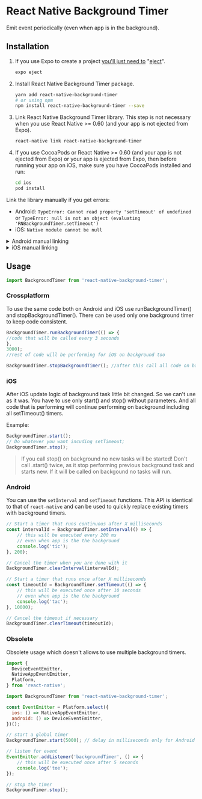 # React Native Background Timer
Emit event periodically (even when app is in the background).

## Installation
1. If you use Expo to create a project [you'll just need to](https://facebook.github.io/react-native/docs/getting-started#caveats) "[eject](https://docs.expo.io/versions/latest/expokit/eject)".

    ```bash
    expo eject
    ```

2. Install React Native Background Timer package.

    ```bash
    yarn add react-native-background-timer
    # or using npm
    npm install react-native-background-timer --save
    ```

3. Link React Native Background Timer library. This step is not necessary when you use React Native >= 0.60 (and your app is not ejected from Expo).

    ```bash
    react-native link react-native-background-timer
    ```

4. If you use CocoaPods or React Native >= 0.60 (and your app is not ejected from Expo) or your app is ejected from Expo, then before running your app on iOS, make sure you have CocoaPods installed and run:

    ```bash
    cd ios
    pod install
    ```

Link the library manually if you get errors:

- Android: `TypeError: Cannot read property 'setTimeout' of undefined` or `TypeError: null is not an object (evaluating 'RNBackgroundTimer.setTimeout')`
- iOS: `Native module cannot be null`

<details>
    <summary>Android manual linking</summary>

- `android/settings.gradle`

    ```diff
    + include ':react-native-background-timer'
    + project(':react-native-background-timer').projectDir = new File(rootProject.projectDir, '../node_modules/react-native-background-timer/android')
    ```

- `android/app/build.gradle`

    ```diff
    dependencies {
    +   implementation project(':react-native-background-timer')
    }
    ```

- `android/app/src/main/java/com/your-app/MainApplication.java`

    ```diff
    + import com.ocetnik.timer.BackgroundTimerPackage;

    @Override
    protected List<ReactPackage> getPackages() {
      return Arrays.<ReactPackage>asList(
    +   new BackgroundTimerPackage()
      );
    }
    ```
</details>

<details>
  <summary>iOS manual linking</summary>

- `ios/Podfile`

    ```diff
    + pod 'react-native-background-timer', :path => '../node_modules/react-native-background-timer'
    ```
</details>

## Usage

```js
import BackgroundTimer from 'react-native-background-timer';
```

### Crossplatform
To use the same code both on Android and iOS use runBackgroundTimer() and stopBackgroundTimer(). There can be used only one background timer to keep code consistent.

```js
BackgroundTimer.runBackgroundTimer(() => { 
//code that will be called every 3 seconds 
}, 
3000);
//rest of code will be performing for iOS on background too

BackgroundTimer.stopBackgroundTimer(); //after this call all code on background stop run.
```

### iOS
After iOS update logic of background task little bit changed. So we can't use as it was. 
You have to use only start() and stop() without parameters. And all code that is performing will continue performing on background including all setTimeout() timers.

Example:
```js
BackgroundTimer.start();
// Do whatever you want incuding setTimeout;
BackgroundTimer.stop();
```

> If you call stop() on background no new tasks will be started!
> Don't call .start() twice, as it stop performing previous background task and starts new. 
> If it will be called on backgound no tasks will run.

### Android
You can use the `setInterval` and `setTimeout` functions.
This API is identical to that of `react-native` and can be used to quickly replace existing timers
with background timers.

```js
// Start a timer that runs continuous after X milliseconds
const intervalId = BackgroundTimer.setInterval(() => {
	// this will be executed every 200 ms
	// even when app is the the background
	console.log('tic');
}, 200);

// Cancel the timer when you are done with it
BackgroundTimer.clearInterval(intervalId);
```

```js
// Start a timer that runs once after X milliseconds
const timeoutId = BackgroundTimer.setTimeout(() => {
	// this will be executed once after 10 seconds
	// even when app is the the background
  	console.log('tac');
}, 10000);

// Cancel the timeout if necessary
BackgroundTimer.clearTimeout(timeoutId);
```

### Obsolete
Obsolete usage which doesn't allows to use multiple background timers.

```js
import {
  DeviceEventEmitter,
  NativeAppEventEmitter,
  Platform,
} from 'react-native';

import BackgroundTimer from 'react-native-background-timer';
```

```js
const EventEmitter = Platform.select({
  ios: () => NativeAppEventEmitter,
  android: () => DeviceEventEmitter,
})();
```

```js
// start a global timer
BackgroundTimer.start(5000); // delay in milliseconds only for Android
```
```js
// listen for event
EventEmitter.addListener('backgroundTimer', () => {
	// this will be executed once after 5 seconds
	console.log('toe');
});
```
```js
// stop the timer
BackgroundTimer.stop();
```

